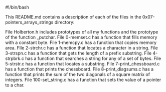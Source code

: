 #!/bin/bash

This README.md contains a description of each of the files in the 0x07-pointers_arrays_strings directory:

File Holberton.h includes prototypes of all my functions and the prototype of the function _putchar.
File 0-memset.c has a function that fills memory with a constant byte.
File 1-memcpy.c has a function that copies memory area.
FIle 2-strchr.c has a function that locates a character in a string.
File 3-strspn.c has a function that gets the length of a prefix substring.
File 4-strpbrk.c has  a function that searches a string for any of a set of bytes.
File 5-strstr.c has a function that locates a substring.
File 7-print_chessboard.c has a function that prints the chessboard.
File 8-print_diagsums.c has a function that prints the sum of the two diagonals of a square matrix of integers.
File 100-set_string.c has a function that sets the value of a pointer to a char.
